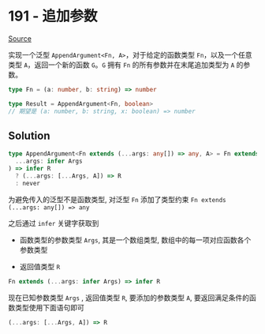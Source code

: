 # 191 - 追加参数

[Source](https://github.com/lybenson/ts-checker/blob/master/src/191-medium-append-argument/template.ts)

实现一个泛型 `AppendArgument<Fn, A>`，对于给定的函数类型 `Fn`，以及一个任意类型 `A`，返回一个新的函数 `G`。`G` 拥有 `Fn` 的所有参数并在末尾追加类型为 `A` 的参数。

```typescript
type Fn = (a: number, b: string) => number

type Result = AppendArgument<Fn, boolean>
// 期望是 (a: number, b: string, x: boolean) => number
```

## Solution

```ts
type AppendArgument<Fn extends (...args: any[]) => any, A> = Fn extends (
  ...args: infer Args
) => infer R
  ? (...args: [...Args, A]) => R
  : never
```

为避免传入的泛型不是函数类型, 对泛型 `Fn` 添加了类型约束 `Fn extends (...args: any[]) => any`

之后通过 `infer` 关键字获取到

- 函数类型的参数类型 `Args`, 其是一个数组类型, 数组中的每一项对应函数各个参数类型

- 返回值类型 `R`

```ts
Fn extends (...args: infer Args) => infer R
```

现在已知参数类型 `Args` , 返回值类型 `R`, 要添加的参数类型 `A`, 要返回满足条件的函数类型使用下面语句即可

```javascript
(...args: [...Args, A]) => R
```
